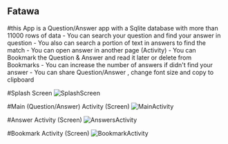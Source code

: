 ## Fatawa

#this App is a Question/Answer app with a Sqlite database with more than 11000 rows of data
    - You can search your question and find your answer in question
    - You also can search a portion of text in answers to find the match
    - You can open answer in another page (Activity)
    - You can Bookmark the Question & Answer and read it later or delete from Bookmarks
    - You can increase the number of answers if didn't find your answer
    - You can share Question/Answer , change font size and copy to clipboard

#Splash Screen
![SplashScreen](https://github.com/ehsanullahhaidary/Fatawa/assets/74910020/c5571b95-cfb9-4c99-a3ab-128daafb24aa)


#Main (Question/Answer) Activity (Screen)
![MainActivity](https://github.com/ehsanullahhaidary/Fatawa/assets/74910020/9fac8314-db03-4409-b182-0e089e66c059)


#Answer Activity (Screen)
![AnswersActivity](https://github.com/ehsanullahhaidary/Fatawa/assets/74910020/048e3050-6e15-4379-8439-f2e0423e33f9)


#Bookmark Activity (Screen)
![BookmarkActivity](https://github.com/ehsanullahhaidary/Fatawa/assets/74910020/1a01b085-bd07-4e34-aeed-dcc79983389e)

